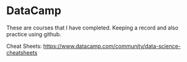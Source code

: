 # DataCamp
These are courses that I have completed. Keeping a record and also practice using github. 

Cheat Sheets: https://www.datacamp.com/community/data-science-cheatsheets

